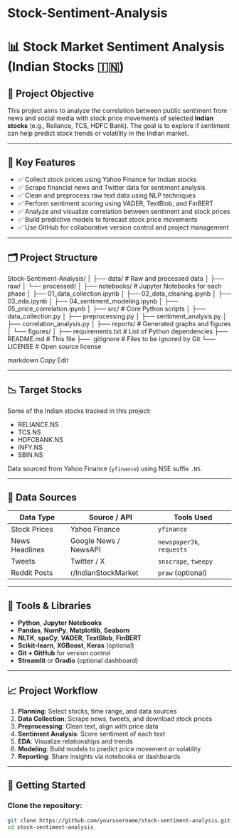 # Stock-Sentiment-Analysis

# 📊 Stock Market Sentiment Analysis (Indian Stocks 🇮🇳)

## 🧠 Project Objective
This project aims to analyze the correlation between public sentiment from news and social media with stock price movements of selected **Indian stocks** (e.g., Reliance, TCS, HDFC Bank). The goal is to explore if sentiment can help predict stock trends or volatility in the Indian market.

---

## 📌 Key Features
- ✅ Collect stock prices using Yahoo Finance for Indian stocks
- ✅ Scrape financial news and Twitter data for sentiment analysis
- ✅ Clean and preprocess raw text data using NLP techniques
- ✅ Perform sentiment scoring using VADER, TextBlob, and FinBERT
- ✅ Analyze and visualize correlation between sentiment and stock prices
- ✅ Build predictive models to forecast stock price movements
- ✅ Use GitHub for collaborative version control and project management

---

## 🗂️ Project Structure

Stock-Sentiment-Analysis/
│
├── data/ # Raw and processed data
│ ├── raw/
│ └── processed/
│
├── notebooks/ # Jupyter Notebooks for each phase
│ ├── 01_data_collection.ipynb
│ ├── 02_data_cleaning.ipynb
│ ├── 03_eda.ipynb
│ ├── 04_sentiment_modeling.ipynb
│ ├── 05_price_correlation.ipynb
│
├── src/ # Core Python scripts
│ ├── data_collection.py
│ ├── preprocessing.py
│ ├── sentiment_analysis.py
│ ├── correlation_analysis.py
│
├── reports/ # Generated graphs and figures
│ └── figures/
│
├── requirements.txt # List of Python dependencies
├── README.md # This file
├── .gitignore # Files to be ignored by Git
└── LICENSE # Open source license

markdown
Copy
Edit

---

## 📉 Target Stocks
Some of the Indian stocks tracked in this project:
- RELIANCE.NS
- TCS.NS
- HDFCBANK.NS
- INFY.NS
- SBIN.NS

Data sourced from Yahoo Finance (`yfinance`) using NSE suffix `.NS`.

---

## 📡 Data Sources
| Data Type      | Source / API             | Tools Used               |
|----------------|--------------------------|--------------------------|
| Stock Prices   | Yahoo Finance            | `yfinance`               |
| News Headlines | Google News / NewsAPI    | `newspaper3k`, `requests`|
| Tweets         | Twitter / X              | `snscrape`, `tweepy`     |
| Reddit Posts   | r/IndianStockMarket      | `praw` (optional)        |

---

## 🔧 Tools & Libraries
- **Python**, **Jupyter Notebooks**
- **Pandas**, **NumPy**, **Matplotlib**, **Seaborn**
- **NLTK**, **spaCy**, **VADER**, **TextBlob**, **FinBERT**
- **Scikit-learn**, **XGBoost**, **Keras** (optional)
- **Git + GitHub** for version control
- **Streamlit** or **Gradio** (optional dashboard)

---

## 📈 Project Workflow

1. **Planning**: Select stocks, time range, and data sources  
2. **Data Collection**: Scrape news, tweets, and download stock prices  
3. **Preprocessing**: Clean text, align with price data  
4. **Sentiment Analysis**: Score sentiment of each text  
5. **EDA**: Visualize relationships and trends  
6. **Modeling**: Build models to predict price movement or volatility  
7. **Reporting**: Share insights via notebooks or dashboards  

---

## 🚀 Getting Started

### Clone the repository:
```bash
git clone https://github.com/yourusername/stock-sentiment-analysis.git
cd stock-sentiment-analysis
